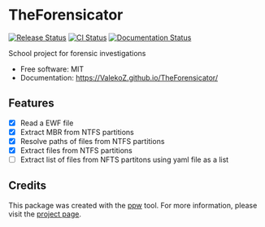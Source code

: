 # TheForensicator

[![Release Status](https://img.shields.io/pypi/v/theforensicator.svg)](https://pypi.python.org/pypi/theforensicator)
[![CI Status](https://github.com/ValekoZ/theforensicator/actions/workflows/release.yml/badge.svg)](https://github.com/ValekoZ/theforensicator/actions)
[![Documentation Status](https://img.shields.io/website/https/ValekoZ.github.io/TheForensicator/index.html.svg?label=docs&down_message=unavailable&up_message=available)](https://ValekoZ.github.io/TheForensicator/)


School project for forensic investigations


* Free software: MIT
* Documentation: <https://ValekoZ.github.io/TheForensicator/>


## Features

* [X] Read a EWF file
* [X] Extract MBR from NTFS partitions
* [X] Resolve paths of files from NTFS partitions
* [X] Extract files from NTFS partitions
* [ ] Extract list of files from NFTS partitons using yaml file as a list

## Credits

This package was created with the [ppw](https://zillionare.github.io/python-project-wizard) tool. For more information, please visit the [project page](https://zillionare.github.io/python-project-wizard/).

